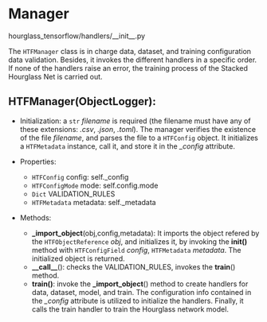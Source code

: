 # Manager
hourglass_tensorflow/handlers/__init\__.py

The `HTFManager` class is in charge data, dataset, and training configuration data validation. Besides, it invokes the different handlers in a specific order. If none of the handlers raise an error, the training process of the Stacked Hourglass Net is carried out.

## HTFManager(ObjectLogger):
 - Initialization: a `str` _filename_ is required (the filename must have any of these extensions: _.csv_, _.json_, _.toml_). The manager verifies the existence of the file _filename_, and parses the file to a `HTFConfig` object. It initializes a `HTFMetadata` instance, call it, and store it in the *_config* attribute.  

 - Properties: 
   - `HTFConfig` config: self._config
   - `HTFConfigMode` mode: self.config.mode
   - `Dict` VALIDATION_RULES
   - `HTFMetadata` metadata: self._metadata
 - Methods: 
   - **_import_object**(obj,config,metadata): It imports the object refered by the `HTFObjectReference` _obj_, and initializes it, by invoking the **init()** method with `HTFConfigField` _config_, `HTFMetadata` _metadata_. The initialized object is returned.
   - **__call\__**(): checks the VALIDATION_RULES, invokes the **train**() method.
   - **train()**: invoke the **_import_object**() method to create handlers for data, dataset, model, and train. The configuration info contained in the _\_config_ attribute is utilized to initialize the handlers. Finally, it calls the train handler to train the Hourglass network model.
